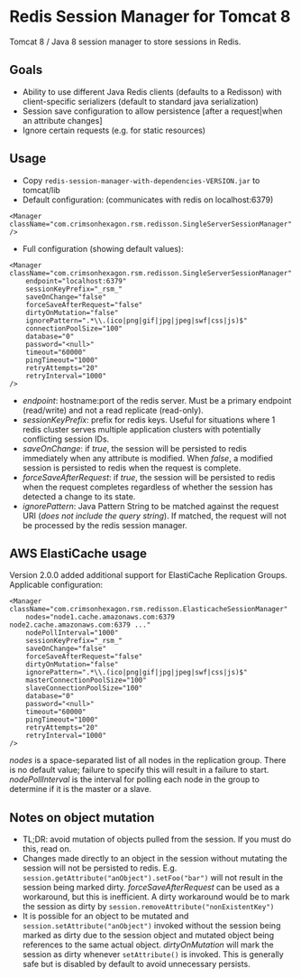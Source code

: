 Redis Session Manager for Tomcat 8
==================================

Tomcat 8 / Java 8 session manager to store sessions in Redis.

Goals
-----
* Ability to use different Java Redis clients (defaults to a Redisson) with client-specific serializers (default to standard java serialization)
* Session save configuration to allow persistence [after a request|when an attribute changes]
* Ignore certain requests (e.g. for static resources)


Usage
-----
* Copy `redis-session-manager-with-dependencies-VERSION.jar` to tomcat/lib
* Default configuration: (communicates with redis on localhost:6379)
```
<Manager className="com.crimsonhexagon.rsm.redisson.SingleServerSessionManager" />
```
* Full configuration (showing default values):
```
<Manager className="com.crimsonhexagon.rsm.redisson.SingleServerSessionManager"
	endpoint="localhost:6379"
	sessionKeyPrefix="_rsm_"
	saveOnChange="false"
	forceSaveAfterRequest="false"
	dirtyOnMutation="false"
	ignorePattern=".*\\.(ico|png|gif|jpg|jpeg|swf|css|js)$"
	connectionPoolSize="100"
	database="0"
	password="<null>"
	timeout="60000"
	pingTimeout="1000"
	retryAttempts="20"
	retryInterval="1000"
/>
```	
* _endpoint_: hostname:port of the redis server. Must be a primary endpoint (read/write) and not a read replicate (read-only).
* _sessionKeyPrefix_: prefix for redis keys. Useful for situations where 1 redis cluster serves multiple application clusters with potentially conflicting session IDs.
* _saveOnChange_: if _true_, the session will be persisted to redis immediately when any attribute is modified. When _false_, a modified session is persisted to redis when the request is complete.
* _forceSaveAfterRequest_: if _true_, the session will be persisted to redis when the request completes regardless of whether the session has detected a change to its state.
* _ignorePattern_: Java Pattern String to be matched against the request URI (_does not include the query string_). If matched, the request will not be processed by the redis session manager.


AWS ElastiCache usage
-----
Version 2.0.0 added additional support for ElastiCache Replication Groups. Applicable configuration:
```
<Manager className="com.crimsonhexagon.rsm.redisson.ElasticacheSessionManager"
	nodes="node1.cache.amazonaws.com:6379 node2.cache.amazonaws.com:6379 ..."
	nodePollInterval="1000"
	sessionKeyPrefix="_rsm_"
	saveOnChange="false"
	forceSaveAfterRequest="false"
	dirtyOnMutation="false"
	ignorePattern=".*\\.(ico|png|gif|jpg|jpeg|swf|css|js)$"
	masterConnectionPoolSize="100"
	slaveConnectionPoolSize="100"
	database="0"
	password="<null>"
	timeout="60000"
	pingTimeout="1000"
	retryAttempts="20"
	retryInterval="1000"
/>
```
_nodes_ is a space-separated list of all nodes in the replication group. There is no default value; failure to specify this will result in a failure to start.
_nodePollInterval_ is the interval for polling each node in the group to determine if it is the master or a slave.

	
Notes on object mutation
-----
* TL;DR: avoid mutation of objects pulled from the session. If you must do this, read on.
* Changes made directly to an object in the session without mutating the session will not be persisted to redis. E.g. `session.getAttribute("anObject").setFoo("bar")` will not result in the session being marked dirty. _forceSaveAfterRequest_ can be used as a workaround, but this is inefficient. A dirty workaround would be to mark the session as dirty by `session.removeAttribute("nonExistentKey")` 
* It is possible for an object to be mutated and `session.setAttribute("anObject")` invoked without the session being marked as dirty due to the session object and mutated object being references to the same actual object. _dirtyOnMutation_ will mark the session as dirty whenever `setAttribute()` is invoked. This is generally safe but is disabled by default to avoid unnecessary persists.
